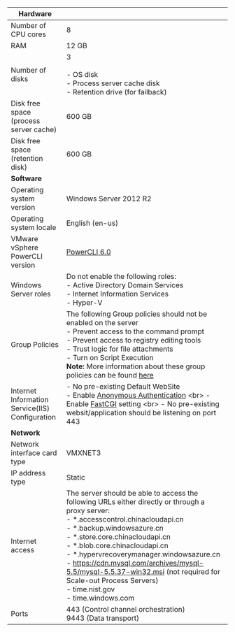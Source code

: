 | **Hardware** | |
| --- |---|
| Number of CPU cores| 8 |
| RAM| 12 GB|
| Number of disks | 3 <br><br> - OS disk<br> - Process server cache disk<br> - Retention drive (for failback)|
| Disk free space (process server cache) | 600 GB
| Disk free space (retention disk) | 600 GB|
| **Software** | |
| Operating system version | Windows Server 2012 R2 |
| Operating system locale | English (en-us)|
| VMware vSphere PowerCLI version | [PowerCLI 6.0](https://my.vmware.com/web/vmware/details?productId=491&downloadGroup=PCLI600R1 "PowerCLI 6.0")|
| Windows Server roles | Do not enable the following roles: <br> - Active Directory Domain Services <br>- Internet Information Services <br> - Hyper-V |
| Group Policies| The following Group policies should not be enabled on the server <br> - Prevent access to the command prompt <br> - Prevent access to registry editing tools <br> - Trust logic for file attachments <br> - Turn on Script Execution <br> **Note:** More information about these group policies can be found [here](https://technet.microsoft.com/library/gg176671(v=ws.10).aspx)|
| Internet Information Service(IIS) Configuration | - No pre-existing Default WebSite <br> - Enable  [Anonymous Authentication](https://technet.microsoft.com/library/cc731244(v=ws.10).aspx) <br> - Enable [FastCGI](https://technet.microsoft.com/library/cc753077(v=ws.10).aspx) setting  <br> - No pre-existing websit/application should be listening on port 443<br>|
| **Network** | |
| Network interface card type | VMXNET3 |
| IP address type | Static |
| Internet access | The server should be able to access the following URLs either directly or through a proxy server: <br> - \*.accesscontrol.chinacloudapi.cn<br> - \*.backup.windowsazure.cn <br>- \*.store.core.chinacloudapi.cn<br> - \*.blob.core.chinacloudapi.cn<br> - \*.hypervrecoverymanager.windowsazure.cn <br> - https://cdn.mysql.com/archives/mysql-5.5/mysql-5.5.37-win32.msi (not required for Scale-out Process Servers) <br> - time.nist.gov <br> - time.windows.com |
| Ports | 443 (Control channel orchestration)<br>9443 (Data transport)|
<!-- ms.date: 11/20/2017 -->
<!-- Update_Description: wording update -->